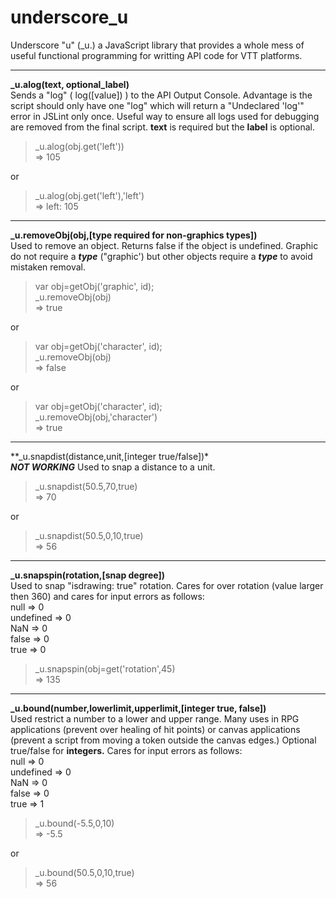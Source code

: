 # underscore_u
Underscore "u" (_u.) a JavaScript library that provides a whole mess of useful functional programming for writting API code for VTT platforms.

<hr>

**_u.alog(text, optional_label)**<br>
Sends a "log" ( log([value]) ) to the API Output Console. Advantage is the script should only have one "log" which will return a "Undeclared 'log'" error in JSLint only once. Useful way to ensure all logs used for debugging are removed from the final script. **text** is required but the **label** is optional.
> _u.alog(obj.get('left'))<br>=> 105

or

> _u.alog(obj.get('left'),'left')<br>=> left: 105

<hr>

**_u.removeObj(obj,[type required for non-graphics types])**<br>
Used to remove an object. Returns false if the object is undefined. Graphic do not require a ***type*** ("graphic') but other objects require a ***type*** to avoid mistaken removal. 
> var obj=getObj('graphic', id);<br>_u.removeObj(obj)<br>=> true

or

> var obj=getObj('character', id);<br>_u.removeObj(obj)<br>=> false

or

> var obj=getObj('character', id);<br>_u.removeObj(obj,'character')<br>=> true

<hr>

**_u.snapdist(distance,unit,[integer true/false])*<br>***NOT WORKING***
Used to snap a distance to a unit.
> _u.snapdist(50.5,70,true)<br>=> 70

or

> _u.snapdist(50.5,0,10,true)<br>=> 56

<hr>

**_u.snapspin(rotation,[snap degree])**<br>
Used to snap "isdrawing: true" rotation. Cares for over rotation (value larger then 360) and cares for input errors as follows:<br>
null => 0<br>
undefined => 0<br>
NaN => 0<br>
false => 0<br>
true => 0<br>

> _u.snapspin(obj=get('rotation',45)<br>=> 135 

<hr>

**_u.bound(number,lowerlimit,upperlimit,[integer true, false])**<br>
Used restrict a number to a lower and upper range. Many uses in RPG applications (prevent over healing of hit points) or canvas applications (prevent a script from moving a token outside the canvas edges.) Optional true/false for **integers.** Cares for input errors as follows:<br>
null => 0<br>
undefined => 0<br>
NaN => 0<br>
false => 0<br>
true => 1<br>

> _u.bound(-5.5,0,10)<br>=> -5.5

or

> _u.bound(50.5,0,10,true)<br>=> 56
